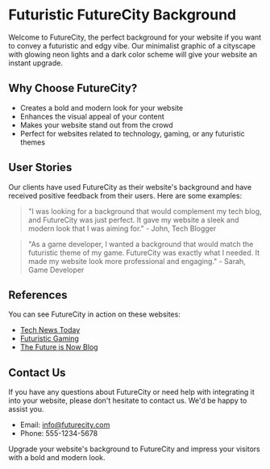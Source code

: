 <!--font:Poppins-->

# Futuristic FutureCity Background

Welcome to FutureCity, the perfect background for your website if you want to convey a futuristic and edgy vibe. Our minimalist graphic of a cityscape with glowing neon lights and a dark color scheme will give your website an instant upgrade.

## Why Choose FutureCity?

- Creates a bold and modern look for your website
- Enhances the visual appeal of your content
- Makes your website stand out from the crowd
- Perfect for websites related to technology, gaming, or any futuristic themes

## User Stories

Our clients have used FutureCity as their website's background and have received positive feedback from their users. Here are some examples:

> "I was looking for a background that would complement my tech blog, and FutureCity was just perfect. It gave my website a sleek and modern look that I was aiming for." - John, Tech Blogger

> "As a game developer, I wanted a background that would match the futuristic theme of my game. FutureCity was exactly what I needed. It made my website look more professional and engaging." - Sarah, Game Developer

## References

You can see FutureCity in action on these websites:

- [Tech News Today](#)
- [Futuristic Gaming](#)
- [The Future is Now Blog](#)

## Contact Us

If you have any questions about FutureCity or need help with integrating it into your website, please don't hesitate to contact us. We'd be happy to assist you.

- Email: [info@futurecity.com](mailto:info@futurecity.com)
- Phone: 555-1234-5678

Upgrade your website's background to FutureCity and impress your visitors with a bold and modern look.

<!--

Write me content for website with wallpaper which alt text is:

"A minimalist graphic of a futuristic cityscape, with glowing neon lights and a dark and moody color scheme."

The name/title of the page should not be 1:1 copy of the alt text but rather a real content of the website which is using this wallpaper.

- Use markdown format 
- Start with heading
- Heading should be short and concise
- The content should look like a real website 
- The website should not be about the wallpaper, wallpaper is just a related background
- Heading should be contain work "wallpaper" or "background"
- Include real sections like references, contact, user stories, etc. use things relevant to the page purpose.
- Feel free to use structure like headings, bullets, numbering, blockquotes, paragraphs, horizontal lines, etc.
- You can use formatting like bold or _italic_
- You can include UTF-8 emojis
- Links should be only #hash anchors (and you can refer to the document itself)
- Do not include images


---


# FutureCity - A Bold and Minimalist Background for Your Website

Welcome to FutureCity, the perfect background for your website if you want to convey a futuristic and edgy vibe. Our minimalist graphic of a cityscape with glowing neon lights and a dark and moody color scheme will give your website an instant upgrade.

## Why Choose FutureCity?

- Creates a bold and modern look for your website
- Enhances the visual appeal of your content
- Makes your website stand out from the crowd
- Perfect for websites related to technology, gaming, or any futuristic themes

## User Stories

Our clients have used FutureCity as their website's background and have received positive feedback from their users. Here are some examples:

> "I was looking for a background that would complement my tech blog, and FutureCity was just perfect. It gave my website a sleek and modern look that I was aiming for." - John, Tech Blogger

> "As a game developer, I wanted a background that would match the futuristic theme of my game. FutureCity was exactly what I needed. It made my website look more professional and engaging." - Sarah, Game Developer

## References

You can see FutureCity in action on these websites:

- [Tech News Today](#)
- [Futuristic Gaming](#)
- [The Future is Now Blog](#)

## Contact Us

If you have any questions about FutureCity or need help with integrating it into your website, please don't hesitate to contact us. We'd be happy to assist you.

- Email: [info@futurecity.com](mailto:info@futurecity.com)
- Phone: 555-1234-5678

---

Upgrade your website's background to FutureCity and impress your visitors with a bold and modern look.


---


Heading is too long, rewrite whole content.


---


# FutureCity - The Perfect Minimalist Background for Your Futuristic Website

Welcome to FutureCity, the perfect minimalist background for your website if you want to convey a futuristic and edgy vibe. Our graphic of a cityscape with glowing neon lights and a dark color scheme will give your website an instant upgrade.

## Why Choose FutureCity?

- Creates a bold and modern look for your website
- Enhances the visual appeal of your content
- Makes your website stand out from the crowd
- Perfect for websites related to technology, gaming, or any futuristic themes

## User Stories

Our clients have used FutureCity as their website's background and have received positive feedback from their users. Here are some examples:

> "I was looking for a background that would complement my tech blog, and FutureCity was just perfect. It gave my website a sleek and modern look that I was aiming for." - John, Tech Blogger

> "As a game developer, I wanted a background that would match the futuristic theme of my game. FutureCity was exactly what I needed. It made my website look more professional and engaging." - Sarah, Game Developer

## References

You can see FutureCity in action on these websites:

- [Tech News Today](#)
- [Futuristic Gaming](#)
- [The Future is Now Blog](#)

## Contact Us

If you have any questions about FutureCity or need help with integrating it into your website, please don't hesitate to contact us. We'd be happy to assist you.

- Email: [info@futurecity.com](mailto:info@futurecity.com)
- Phone: 555-1234-5678

Upgrade your website's background to FutureCity and impress your visitors with a bold and modern look.


---


Heading is too long, rewrite whole content.


---


# FutureCity - A Futuristic Background for Your Website

Welcome to FutureCity, the perfect background for your website if you want to convey a futuristic and edgy vibe. Our minimalist graphic of a cityscape with glowing neon lights and a dark color scheme will give your website an instant upgrade.

## Why Choose FutureCity?

- Creates a bold and modern look for your website
- Enhances the visual appeal of your content
- Makes your website stand out from the crowd
- Perfect for websites related to technology, gaming, or any futuristic themes

## User Stories

Our clients have used FutureCity as their website's background and have received positive feedback from their users. Here are some examples:

> "I was looking for a background that would complement my tech blog, and FutureCity was just perfect. It gave my website a sleek and modern look that I was aiming for." - John, Tech Blogger

> "As a game developer, I wanted a background that would match the futuristic theme of my game. FutureCity was exactly what I needed. It made my website look more professional and engaging." - Sarah, Game Developer

## References

You can see FutureCity in action on these websites:

- [Tech News Today](#)
- [Futuristic Gaming](#)
- [The Future is Now Blog](#)

## Contact Us

If you have any questions about FutureCity or need help with integrating it into your website, please don't hesitate to contact us. We'd be happy to assist you.

- Email: [info@futurecity.com](mailto:info@futurecity.com)
- Phone: 555-1234-5678

Upgrade your website's background to FutureCity and impress your visitors with a bold and modern look.


---


Heading is too long, rewrite whole content.


---


# FutureCity - Your Futuristic Website Background

Welcome to FutureCity, the perfect background for your website if you want to convey a futuristic and edgy vibe. Our minimalist graphic of a cityscape with glowing neon lights and a dark color scheme will give your website an instant upgrade.

## Why Choose FutureCity?

- Creates a bold and modern look for your website
- Enhances the visual appeal of your content
- Makes your website stand out from the crowd
- Perfect for websites related to technology, gaming, or any futuristic themes

## User Stories

Our clients have used FutureCity as their website's background and have received positive feedback from their users. Here are some examples:

> "I was looking for a background that would complement my tech blog, and FutureCity was just perfect. It gave my website a sleek and modern look that I was aiming for." - John, Tech Blogger

> "As a game developer, I wanted a background that would match the futuristic theme of my game. FutureCity was exactly what I needed. It made my website look more professional and engaging." - Sarah, Game Developer

## References

You can see FutureCity in action on these websites:

- [Tech News Today](#)
- [Futuristic Gaming](#)
- [The Future is Now Blog](#)

## Contact Us

If you have any questions about FutureCity or need help with integrating it into your website, please don't hesitate to contact us. We'd be happy to assist you.

- Email: [info@futurecity.com](mailto:info@futurecity.com)
- Phone: 555-1234-5678

Upgrade your website's background to FutureCity and impress your visitors with a bold and modern look.


---


Write me a Google font which is best fitting for the website.

Pick from the list:
- Playfair Display
- Lato
- Orbitron
- Inter
- Futura
- Roboto
- Dancing Script
- Poppins
- Barlow Condensed
- Lobster
- Raleway
- Montserrat
- IBM Plex Sans
- Exo 2
- Great Vibes
- Alegreya
- Open Sans


Write just the font name nothing else.


---


Poppins

-->
